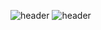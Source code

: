 ![header](https://capsule-render.vercel.app/api?type=transparent&color=gradient&height=50&section=header&text=Hello%20there%20👊&fontSize=50&fontColor=d6ace6)
![header](https://capsule-render.vercel.app/api?type=transparent&color=gradient&height=&section=header&text=We%20are%20TmSeo&fontSize=50&fontColor=d6ace6)

